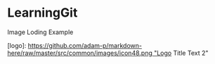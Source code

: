 # LearningGit

Image Loding Example 


[logo]: https://github.com/adam-p/markdown-here/raw/master/src/common/images/icon48.png "Logo Title Text 2" 
